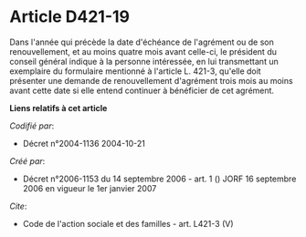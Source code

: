 # Article D421-19

Dans l'année qui précède la date d'échéance de l'agrément ou de son renouvellement, et au moins quatre mois avant celle-ci,
le président du conseil général indique à la personne intéressée, en lui transmettant un exemplaire du formulaire mentionné à
l'article L. 421-3, qu'elle doit présenter une demande de renouvellement d'agrément trois mois au moins avant cette date si
elle entend continuer à bénéficier de cet agrément.

**Liens relatifs à cet article**

_Codifié par_:

  - Décret n°2004-1136 2004-10-21

_Créé par_:

  - Décret n°2006-1153 du 14 septembre 2006 - art. 1 () JORF 16 septembre 2006 en vigueur le 1er janvier 2007

_Cite_:

  - Code de l'action sociale et des familles - art. L421-3 (V)
